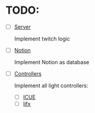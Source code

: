 # TODO:

- [ ] [Server](src/modules/server.ts)

  Implement twitch logic

- [ ] [Notion](src/modules/notion.ts)

  Implement Notion as database

- [ ] [Controllers](src/modules/controllers/controllers.ts)

  Implement all light controllers:

  - [ ] [ICUE](src/modules/controllers/icue.ts)
  - [ ] [lifx](src/modules/controllers/lifx.ts)
